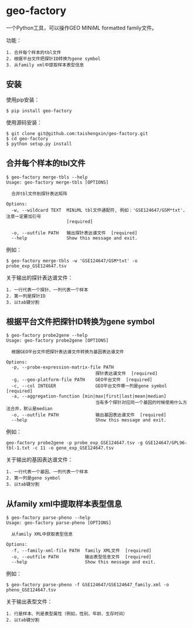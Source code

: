 # geo-factory

一个Python工具，可以操作GEO MINiML formatted family文件。

功能：

    1. 合并每个样本的tbl文件
    2. 根据平台文件把探针ID转换为gene symbol
    3. 从family xml中提取样本表型信息
    
## 安装

使用pip安装：

```
$ pip install geo-factory
```

使用源码安装：

```
$ git clone git@github.com:taishengxin/geo-factory.git
$ cd geo-factory
$ python setup.py install
```
    
## 合并每个样本的tbl文件

```
$ geo-factory merge-tbls --help
Usage: geo-factory merge-tbls [OPTIONS]

  合并tbl文件到探针表达矩阵

Options:
  -w, --wildcard TEXT  MINiML tbl文件通配符, 例如：'GSE124647/GSM*txt'，注意一定要加引号
                       [required]

  -o, --outfile PATH   输出探针表达谱文件  [required]
  --help               Show this message and exit.
```

例如：

```
$ geo-factory merge-tbls -w 'GSE124647/GSM*txt' -o probe_exp_GSE124647.tsv
```

关于输出的探针表达谱文件：

    1. 一行代表一个探针、一列代表一个样本
    2. 第一列是探针ID
    3. 以tab键分割

## 根据平台文件把探针ID转换为gene symbol

```
$ geo-factory probe2gene --help
Usage: geo-factory probe2gene [OPTIONS]

  根据GEO平台文件把探针表达谱文件转换为基因表达谱文件

Options:
  -p, --probe-expression-matrix-file PATH
                                  探针表达谱文件  [required]
  -g, --geo-platform-file PATH    GEO平台文件  [required]
  -c, --col INTEGER               GEO平台文件哪一列是gene symbol  [required]
  -a, --aggregation-function [min|max|first|last|mean|median]
                                  当有多个探针对应同一个基因的时候使用什么方法合并，默认是median
  -o, --outfile PATH              输出基因表达谱文件  [required]
  --help                          Show this message and exit.
```

例如：

```
geo-factory probe2gene -p probe_exp_GSE124647.tsv -g GSE124647/GPL96-tbl-1.txt -c 11 -o gene_exp_GSE124647.tsv
```

关于输出的基因表达谱文件：

    1. 一行代表一个基因、一列代表一个样本
    2. 第一列是gene symbol
    3. 以tab键分割

## 从family xml中提取样本表型信息

```
$ geo-factory parse-pheno --help
Usage: geo-factory parse-pheno [OPTIONS]

  从family XML中获取表型信息

Options:
  -f, --family-xml-file PATH  family XML文件  [required]
  -o, --outfile PATH          输出表型信息文件  [required]
  --help                      Show this message and exit.
```

例如：

```
$ geo-factory parse-pheno -f GSE124647/GSE124647_family.xml -o pheno_GSE124647.tsv
```

关于输出表型文件：

    1. 行是样本、列是表型属性（例如，性别、年龄、生存时间）
    2. 以tab键分割
